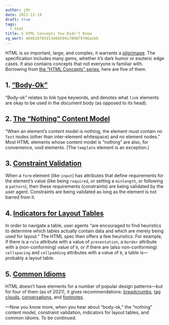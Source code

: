 ```yaml
---
author: j9t
date: 2021-12-19
draft: true
tags:
  - html
title: 5 HTML Concepts You Didn’t Know
vg_wort: 464b1b7019134665941709879746a2eb
---
```

HTML is so important, large, and complex, it warrants a [pilgrimage](https://meiert.com/en/blog/web-developer-pilgrimage/). The specification includes many gems, whether it’s dark humor or esoteric edge cases. It also contains concepts that not everyone is familiar with. Borrowing from [the “HTML Concepts” series](https://cse.google.com/cse?cx=007435340685329731950%3Auo6twvdbp_m&q=%22html+concepts%22), here are five of them.

## 1. [“Body-Ok”](https://meiert.com/en/blog/html-body-ok/)

“Body-ok” relates to link type keywords, and denotes what `link` elements are okay to be used in the document body (as opposed to its head).

## 2. [The “Nothing” Content Model](https://meiert.com/en/blog/html-nothing-content-model/)

“When an element’s content model is nothing, the element must contain no `Text` nodes (other than inter-element whitespace) and no element nodes.” Most HTML elements whose content model is “nothing” are also, for convenience, void elements. (The `template` element is an exception.)

## 3. [Constraint Validation](https://meiert.com/en/blog/html-constraint-validation/)

When a `form` element (like `input`) has attributes that define requirements for the element’s value (like being `required`, or setting a `minlength`, or following a `pattern`), then these requirements (constraints) are being validated by the user agent. Constraints are being validated as long as the element is not barred from it.

## 4. [Indicators for Layout Tables](https://meiert.com/en/blog/html-layout-table-indicators/)

In order to navigate a table, user agents “are encouraged to find heuristics to determine which tables actually contain data and which are merely being used for layout.” The HTML spec then offers a few heuristics. For example, if there is a `role` attribute with a value of `presentation`, a `border` attribute with a (non-conforming) value of `0`, or if there are (also non-conforming) `cellspacing` and `cellpadding` attributes with a value of `0`, a table is—probably a layout table.

## 5. [Common Idioms](https://meiert.com/en/blog/html-common-idioms/)

HTML doesn’t have elements for a number of popular design patterns—but for four of them (as of 2021), it gives recommendations: [breadcrumbs](https://html.spec.whatwg.org/multipage/semantics-other.html#rel-up), [tag clouds](https://html.spec.whatwg.org/multipage/semantics-other.html#tag-clouds), [conversations](https://html.spec.whatwg.org/multipage/semantics-other.html#conversations), and [footnotes](https://html.spec.whatwg.org/multipage/semantics-other.html#footnotes).

—Now you know more, when you hear about “body-ok,” the “nothing” content model, constraint validation, indicators for layout tables, and common idioms. To be continued.